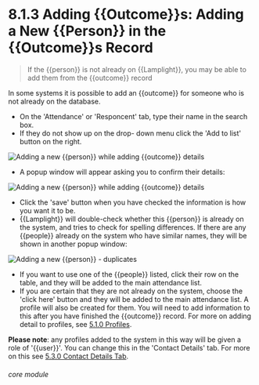 # 8.1.3    Adding {{Outcome}}s: Adding a New {{Person}} in the {{Outcome}}s Record 

> If the {{person}} is not already on {{Lamplight}}, you may be able to add them from the {{outcome}} record 

In some systems it is possible to add an {{outcome}} for someone who is not already on the database. 

- On the 'Attendance' or 'Responcent' tab, type their name in the search box.
- If they do not show up on the drop- down menu click the 'Add to list' button on the right.

![Adding a new {{person}} while adding {{outcome}} details](8.1.3a.png)

- A popup window will appear asking you to confirm their details:

![Adding a new {{person}} while adding {{outcome}} details](77a.png)

- Click the 'save' button when you have checked the information is how you want it to be.
- {{Lamplight}} will double-check whether this {{person}} is already on the system, and tries to check for spelling differences. If there are any {{people}} already on the system who have similar names, they will be shown in another popup window:

![Adding a new {{person}} - duplicates](5.2.1a.png)

- If you want to use one of the {{people}} listed, click their row on the table, and they will be added to the main attendance list. 
- If you are certain that they are not already on the system, choose the 'click here' button and they will be added to the main attendance list. A profile will also be created for them. You will need to add information to this after you have finished the {{outcome}} record. For more on adding detail to profiles, see [5.1.0 Profiles](/help/index/p/5.1.0).

**Please note**: any profiles added to the system in this way will be given a role of '{{user}}'. You can change this in the 'Contact Details' tab. For more on this see [5.3.0 Contact Details Tab](/help/index/p/5.3.0).


###### core module

